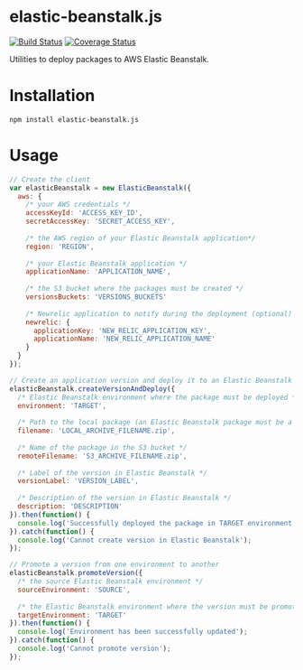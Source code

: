 # elastic-beanstalk.js

[![Build Status](https://travis-ci.org/jsebfranck/elastic-beanstalk.js.svg?branch=master)](https://travis-ci.org/jsebfranck/elastic-beanstalk.js)
[![Coverage Status](https://coveralls.io/repos/jsebfranck/elastic-beanstalk.js/badge.svg)](https://coveralls.io/r/jsebfranck/elastic-beanstalk.js)

Utilities to deploy packages to AWS Elastic Beanstalk.

# Installation

```
npm install elastic-beanstalk.js
```

# Usage

``` js
// Create the client 
var elasticBeanstalk = new ElasticBeanstalk({
  aws: {
    /* your AWS credentials */
    accessKeyId: 'ACCESS_KEY_ID',
    secretAccessKey: 'SECRET_ACCESS_KEY',
    
    /* the AWS region of your Elastic Beanstalk application*/
    region: 'REGION',
    
    /* your Elastic Beanstalk application */
    applicationName: 'APPLICATION_NAME',
    
    /* the S3 bucket where the packages must be created */
    versionsBuckets: 'VERSIONS_BUCKETS'
    
    /* Newrelic application to notify during the deployment (optional) */
    newrelic: {
      applicationKey: 'NEW_RELIC_APPLICATION_KEY',
      applicationName: 'NEW_RELIC_APPLICATION_NAME'
    }
  }
});

// Create an application version and deploy it to an Elastic Beanstalk environment
elasticBeanstalk.createVersionAndDeploy({
  /* Elastic Beanstalk environment where the package must be deployed */
  environment: 'TARGET',
  
  /* Path to the local package (an Elastic Beanstalk package must be a .zip file */
  filename: 'LOCAL_ARCHIVE_FILENAME.zip',
  
  /* Name of the package in the S3 bucket */
  remoteFilename: 'S3_ARCHIVE_FILENAME.zip',
  
  /* Label of the version in Elastic Beanstalk */
  versionLabel: 'VERSION_LABEL',
  
  /* Description of the version in Elastic Beanstalk */
  description: 'DESCRIPTION'
}).then(function() {
  console.log('Successfully deployed the package in TARGET environment');
}).catch(function() {
  console.log('Cannot create version in Elastic Beanstalk');
});

// Promote a version from one environment to another
elasticBeanstalk.promoteVersion({
  /* the source Elastic Beanstalk environment */
  sourceEnvironment: 'SOURCE',
  
  /* the Elastic Beanstalk environment where the version must be promoted */
  targetEnvironment: 'TARGET'
}).then(function() {
  console.log('Environment has been successfully updated');
}).catch(function() {
  console.log('Cannot promote version');
});
```

